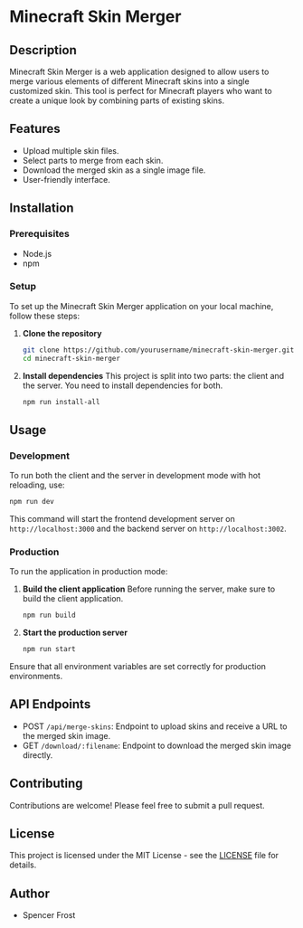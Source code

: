 # Minecraft Skin Merger

## Description
Minecraft Skin Merger is a web application designed to allow users to merge various elements of different Minecraft skins into a single customized skin. This tool is perfect for Minecraft players who want to create a unique look by combining parts of existing skins.

## Features
- Upload multiple skin files.
- Select parts to merge from each skin.
- Download the merged skin as a single image file.
- User-friendly interface.

## Installation

### Prerequisites
- Node.js
- npm

### Setup
To set up the Minecraft Skin Merger application on your local machine, follow these steps:

1. **Clone the repository**
   ```bash
   git clone https://github.com/yourusername/minecraft-skin-merger.git
   cd minecraft-skin-merger
   ```

2. **Install dependencies**
   This project is split into two parts: the client and the server. You need to install dependencies for both.
   ```bash
   npm run install-all
   ```

## Usage

### Development
To run both the client and the server in development mode with hot reloading, use:
```bash
npm run dev
```
This command will start the frontend development server on `http://localhost:3000` and the backend server on `http://localhost:3002`.

### Production
To run the application in production mode:

1. **Build the client application**
   Before running the server, make sure to build the client application.
   ```bash
   npm run build
   ```
2. **Start the production server**
   ```bash
   npm run start
   ```
Ensure that all environment variables are set correctly for production environments.

## API Endpoints
- POST `/api/merge-skins`: Endpoint to upload skins and receive a URL to the merged skin image.
- GET `/download/:filename`: Endpoint to download the merged skin image directly.

## Contributing
Contributions are welcome! Please feel free to submit a pull request.

## License
This project is licensed under the MIT License - see the [LICENSE](LICENSE) file for details.

## Author
- Spencer Frost

```
